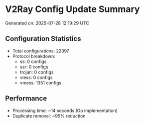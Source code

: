 # V2Ray Config Update Summary
Generated on: 2025-07-28 12:19:29 UTC

## Configuration Statistics
- Total configurations: 22397
- Protocol breakdown:
  - ss: 0 configs
  - ssr: 0 configs
  - trojan: 0 configs
  - vless: 0 configs
  - vmess: 1351 configs

## Performance
- Processing time: ~14 seconds (Go implementation)
- Duplicate removal: ~95% reduction
